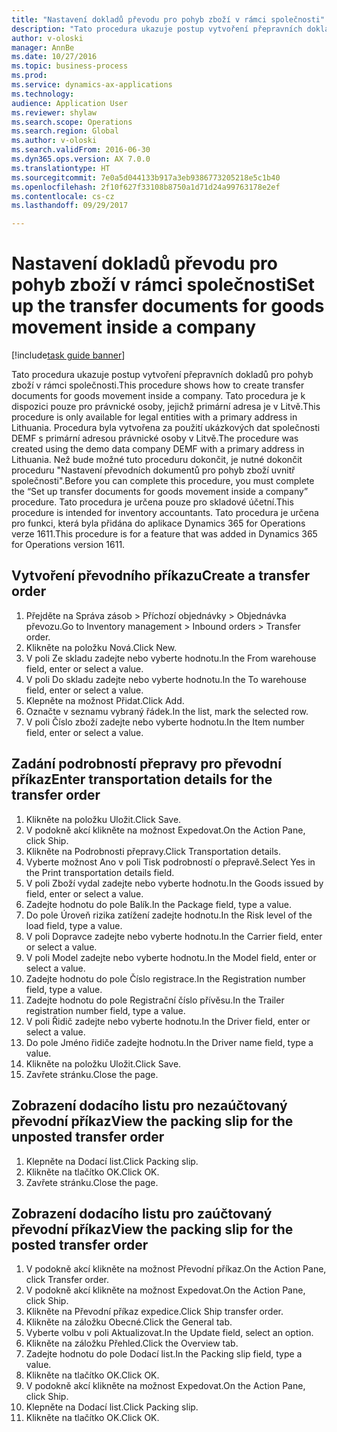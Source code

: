 ```yaml
--- 
title: "Nastavení dokladů převodu pro pohyb zboží v rámci společnosti"
description: "Tato procedura ukazuje postup vytvoření přepravních dokladů pro pohyb zboží v rámci společnosti."
author: v-oloski
manager: AnnBe
ms.date: 10/27/2016
ms.topic: business-process
ms.prod: 
ms.service: dynamics-ax-applications
ms.technology: 
audience: Application User
ms.reviewer: shylaw
ms.search.scope: Operations
ms.search.region: Global
ms.author: v-oloski
ms.search.validFrom: 2016-06-30
ms.dyn365.ops.version: AX 7.0.0
ms.translationtype: HT
ms.sourcegitcommit: 7e0a5d044133b917a3eb9386773205218e5c1b40
ms.openlocfilehash: 2f10f627f33108b8750a1d71d24a99763178e2ef
ms.contentlocale: cs-cz
ms.lasthandoff: 09/29/2017

---
```

# <a name="set-up-the-transfer-documents-for-goods-movement-inside-a-company"></a><span data-ttu-id="883c7-103">Nastavení dokladů převodu pro pohyb zboží v rámci společnosti</span><span class="sxs-lookup"><span data-stu-id="883c7-103">Set up the transfer documents for goods movement inside a company</span></span>

[!include[task guide banner](../../includes/task-guide-banner.md)]

<span data-ttu-id="883c7-104">Tato procedura ukazuje postup vytvoření přepravních dokladů pro pohyb zboží v rámci společnosti.</span><span class="sxs-lookup"><span data-stu-id="883c7-104">This procedure shows how to create transfer documents for goods movement inside a company.</span></span> <span data-ttu-id="883c7-105">Tato procedura je k dispozici pouze pro právnické osoby, jejichž primární adresa je v Litvě.</span><span class="sxs-lookup"><span data-stu-id="883c7-105">This procedure is only available for legal entities with a primary address in Lithuania.</span></span> <span data-ttu-id="883c7-106">Procedura byla vytvořena za použití ukázkových dat společnosti DEMF s primární adresou právnické osoby v Litvě.</span><span class="sxs-lookup"><span data-stu-id="883c7-106">The procedure was created using the demo data company DEMF with a primary address in Lithuania.</span></span> <span data-ttu-id="883c7-107">Než bude možné tuto proceduru dokončit, je nutné dokončit proceduru "Nastavení převodních dokumentů pro pohyb zboží uvnitř společnosti".</span><span class="sxs-lookup"><span data-stu-id="883c7-107">Before you can complete this procedure, you must complete the “Set up transfer documents for goods movement inside a company” procedure.</span></span> <span data-ttu-id="883c7-108">Tato procedura je určena pouze pro skladové účetní.</span><span class="sxs-lookup"><span data-stu-id="883c7-108">This procedure is intended for inventory accountants.</span></span> <span data-ttu-id="883c7-109">Tato procedura je určena pro funkci, která byla přidána do aplikace Dynamics 365 for Operations verze 1611.</span><span class="sxs-lookup"><span data-stu-id="883c7-109">This procedure is for a feature that was added in Dynamics 365 for Operations version 1611.</span></span>


## <a name="create-a-transfer-order"></a><span data-ttu-id="883c7-110">Vytvoření převodního příkazu</span><span class="sxs-lookup"><span data-stu-id="883c7-110">Create a transfer order</span></span>
1. <span data-ttu-id="883c7-111">Přejděte na Správa zásob > Příchozí objednávky > Objednávka převozu.</span><span class="sxs-lookup"><span data-stu-id="883c7-111">Go to Inventory management > Inbound orders > Transfer order.</span></span>
2. <span data-ttu-id="883c7-112">Klikněte na položku Nová.</span><span class="sxs-lookup"><span data-stu-id="883c7-112">Click New.</span></span>
3. <span data-ttu-id="883c7-113">V poli Ze skladu zadejte nebo vyberte hodnotu.</span><span class="sxs-lookup"><span data-stu-id="883c7-113">In the From warehouse field, enter or select a value.</span></span>
4. <span data-ttu-id="883c7-114">V poli Do skladu zadejte nebo vyberte hodnotu.</span><span class="sxs-lookup"><span data-stu-id="883c7-114">In the To warehouse field, enter or select a value.</span></span>
5. <span data-ttu-id="883c7-115">Klepněte na možnost Přidat.</span><span class="sxs-lookup"><span data-stu-id="883c7-115">Click Add.</span></span>
6. <span data-ttu-id="883c7-116">Označte v seznamu vybraný řádek.</span><span class="sxs-lookup"><span data-stu-id="883c7-116">In the list, mark the selected row.</span></span>
7. <span data-ttu-id="883c7-117">V poli Číslo zboží zadejte nebo vyberte hodnotu.</span><span class="sxs-lookup"><span data-stu-id="883c7-117">In the Item number field, enter or select a value.</span></span>

## <a name="enter-transportation-details-for-the-transfer-order"></a><span data-ttu-id="883c7-118">Zadání podrobností přepravy pro převodní příkaz</span><span class="sxs-lookup"><span data-stu-id="883c7-118">Enter transportation details for the transfer order</span></span>
1. <span data-ttu-id="883c7-119">Klikněte na položku Uložit.</span><span class="sxs-lookup"><span data-stu-id="883c7-119">Click Save.</span></span>
2. <span data-ttu-id="883c7-120">V podokně akcí klikněte na možnost Expedovat.</span><span class="sxs-lookup"><span data-stu-id="883c7-120">On the Action Pane, click Ship.</span></span>
3. <span data-ttu-id="883c7-121">Klikněte na Podrobnosti přepravy.</span><span class="sxs-lookup"><span data-stu-id="883c7-121">Click Transportation details.</span></span>
4. <span data-ttu-id="883c7-122">Vyberte možnost Ano v poli Tisk podrobností o přepravě.</span><span class="sxs-lookup"><span data-stu-id="883c7-122">Select Yes in the Print transportation details field.</span></span>
5. <span data-ttu-id="883c7-123">V poli Zboží vydal zadejte nebo vyberte hodnotu.</span><span class="sxs-lookup"><span data-stu-id="883c7-123">In the Goods issued by field, enter or select a value.</span></span>
6. <span data-ttu-id="883c7-124">Zadejte hodnotu do pole Balík.</span><span class="sxs-lookup"><span data-stu-id="883c7-124">In the Package field, type a value.</span></span>
7. <span data-ttu-id="883c7-125">Do pole Úroveň rizika zatížení zadejte hodnotu.</span><span class="sxs-lookup"><span data-stu-id="883c7-125">In the Risk level of the load field, type a value.</span></span>
8. <span data-ttu-id="883c7-126">V poli Dopravce zadejte nebo vyberte hodnotu.</span><span class="sxs-lookup"><span data-stu-id="883c7-126">In the Carrier field, enter or select a value.</span></span>
9. <span data-ttu-id="883c7-127">V poli Model zadejte nebo vyberte hodnotu.</span><span class="sxs-lookup"><span data-stu-id="883c7-127">In the Model field, enter or select a value.</span></span>
10. <span data-ttu-id="883c7-128">Zadejte hodnotu do pole Číslo registrace.</span><span class="sxs-lookup"><span data-stu-id="883c7-128">In the Registration number field, type a value.</span></span>
11. <span data-ttu-id="883c7-129">Zadejte hodnotu do pole Registrační číslo přívěsu.</span><span class="sxs-lookup"><span data-stu-id="883c7-129">In the Trailer registration number field, type a value.</span></span>
12. <span data-ttu-id="883c7-130">V poli Řidič zadejte nebo vyberte hodnotu.</span><span class="sxs-lookup"><span data-stu-id="883c7-130">In the Driver field, enter or select a value.</span></span>
13. <span data-ttu-id="883c7-131">Do pole Jméno řidiče zadejte hodnotu.</span><span class="sxs-lookup"><span data-stu-id="883c7-131">In the Driver name field, type a value.</span></span>
14. <span data-ttu-id="883c7-132">Klikněte na položku Uložit.</span><span class="sxs-lookup"><span data-stu-id="883c7-132">Click Save.</span></span>
15. <span data-ttu-id="883c7-133">Zavřete stránku.</span><span class="sxs-lookup"><span data-stu-id="883c7-133">Close the page.</span></span>

## <a name="view-the-packing-slip-for-the-unposted-transfer-order"></a><span data-ttu-id="883c7-134">Zobrazení dodacího listu pro nezaúčtovaný převodní příkaz</span><span class="sxs-lookup"><span data-stu-id="883c7-134">View the packing slip for the unposted transfer order</span></span>
1. <span data-ttu-id="883c7-135">Klepněte na Dodací list.</span><span class="sxs-lookup"><span data-stu-id="883c7-135">Click Packing slip.</span></span>
2. <span data-ttu-id="883c7-136">Klikněte na tlačítko OK.</span><span class="sxs-lookup"><span data-stu-id="883c7-136">Click OK.</span></span>
3. <span data-ttu-id="883c7-137">Zavřete stránku.</span><span class="sxs-lookup"><span data-stu-id="883c7-137">Close the page.</span></span>

## <a name="view-the-packing-slip-for-the-posted-transfer-order"></a><span data-ttu-id="883c7-138">Zobrazení dodacího listu pro zaúčtovaný převodní příkaz</span><span class="sxs-lookup"><span data-stu-id="883c7-138">View the packing slip for the posted transfer order</span></span>
1. <span data-ttu-id="883c7-139">V podokně akcí klikněte na možnost Převodní příkaz.</span><span class="sxs-lookup"><span data-stu-id="883c7-139">On the Action Pane, click Transfer order.</span></span>
2. <span data-ttu-id="883c7-140">V podokně akcí klikněte na možnost Expedovat.</span><span class="sxs-lookup"><span data-stu-id="883c7-140">On the Action Pane, click Ship.</span></span>
3. <span data-ttu-id="883c7-141">Klikněte na Převodní příkaz expedice.</span><span class="sxs-lookup"><span data-stu-id="883c7-141">Click Ship transfer order.</span></span>
4. <span data-ttu-id="883c7-142">Klikněte na záložku Obecné.</span><span class="sxs-lookup"><span data-stu-id="883c7-142">Click the General tab.</span></span>
5. <span data-ttu-id="883c7-143">Vyberte volbu v poli Aktualizovat.</span><span class="sxs-lookup"><span data-stu-id="883c7-143">In the Update field, select an option.</span></span>
6. <span data-ttu-id="883c7-144">Klikněte na záložku Přehled.</span><span class="sxs-lookup"><span data-stu-id="883c7-144">Click the Overview tab.</span></span>
7. <span data-ttu-id="883c7-145">Zadejte hodnotu do pole Dodací list.</span><span class="sxs-lookup"><span data-stu-id="883c7-145">In the Packing slip field, type a value.</span></span>
8. <span data-ttu-id="883c7-146">Klikněte na tlačítko OK.</span><span class="sxs-lookup"><span data-stu-id="883c7-146">Click OK.</span></span>
9. <span data-ttu-id="883c7-147">V podokně akcí klikněte na možnost Expedovat.</span><span class="sxs-lookup"><span data-stu-id="883c7-147">On the Action Pane, click Ship.</span></span>
10. <span data-ttu-id="883c7-148">Klepněte na Dodací list.</span><span class="sxs-lookup"><span data-stu-id="883c7-148">Click Packing slip.</span></span>
11. <span data-ttu-id="883c7-149">Klikněte na tlačítko OK.</span><span class="sxs-lookup"><span data-stu-id="883c7-149">Click OK.</span></span>


